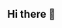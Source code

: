 ## Hi there 👋

<!--
**kshaplyko/kshaplyko** is a ✨ _special_ ✨ repository because its `README.md` (this file) appears on your GitHub profile.

# Проекты

| Название | Задача | Библиотеки |
|---|---|---|
| [Прогнозирование количества заказов такси на следующий час](https://github.com/kshaplyko/prediction_taxi_orders.git) | построение модели, предсказывающей количество заказов такси на следующий час (задача регрессии для Time Series) | Pandas, Matplotlib, Numpy, LinearRegression, DecisionTreeRegressor, CatBoostRegressor, LGBMRegressor, seasonal_decompose, TimeSeriesSplit, GridSearchCV| 

